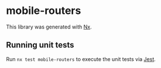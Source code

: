 # mobile-routers

This library was generated with [Nx](https://nx.dev).

## Running unit tests

Run `nx test mobile-routers` to execute the unit tests via [Jest](https://jestjs.io).
